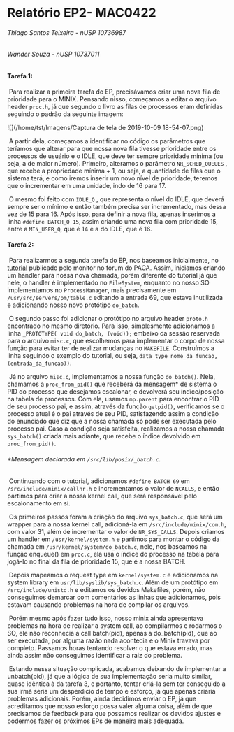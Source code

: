 # Relatório EP2- MAC0422

###### Thiago Santos Teixeira - nUSP 10736987

###### Wander Souza - nUSP 10737011

#### Tarefa 1:

​	Para realizar a primeira tarefa do EP, precisávamos criar uma nova fila de prioridade para o MINIX. Pensando nisso, começamos a editar o arquivo header `proc.h`, já que segundo o livro as filas de processos eram definidas seguindo o padrão da seguinte imagem:

![](/home/tst/Imagens/Captura de tela de 2019-10-09 18-54-07.png)

​	A partir dela, começamos a identificar no código os parâmetros que teríamos que alterar para que nossa nova fila tivesse prioridade entre os processos de usuário e o IDLE, que deve ter sempre prioridade mínima (ou seja, a de maior número). Primeiro, alteramos o parâmetro `NR_SCHED_QUEUES` , que recebe a propriedade mínima + 1, ou seja, a quantidade de filas que o sistema terá, e como iremos inserir um novo nível de prioridade, teremos que o incrementar em uma unidade, indo de 16 para 17.

​	O mesmo foi feito com `IDLE_Q` , que representa o nível do IDLE, que deverá sempre ser o mínimo e então também precisa ser incrementado, mas dessa vez de 15 para 16. Após isso, para definir a nova fila, apenas inserimos a linha `#define BATCH_Q 15`, assim criando uma nova fila com prioridade 15, entre a `MIN_USER_Q`, que é 14 e a do IDLE, que é 16.

#### 

#### Tarefa 2:

​	Para realizarmos a segunda tarefa do EP, nos baseamos inicialmente, no [tutorial](http://www.cis.syr.edu/~wedu/seed/Documentation/Minix3/How_to_add_system_call.pdf) publicado pelo monitor no forum do PACA. Assim, iniciamos criando um handler para nossa nova chamada, porém diferente do tutorial já que nele, o handler é implementado no `FileSystem`, enquanto no nosso SO implementamos no `ProcessManager`, mais precisamente em `/usr/src/servers/pm/table.c` editando a entrada 69, que estava inutilizada e adicionando nosso novo protótipo `do_batch`.

​	O segundo passo foi adicionar o protótipo no arquivo header `proto.h` encontrado no mesmo diretório. Para isso, simplesmente adicionamos a linha `_PROTOTYPE( void do_batch, (void));` embaixo da sessão reservada para o arquivo `misc.c`, que escolhemos para implementar o corpo de nossa função para evitar ter de realizar mudanças no `MAKEFILE`. Construímos a linha seguindo o exemplo do tutorial, ou seja, `data_type nome_da_funcao, (entrada_da_funcao))`.

​	Já no arquivo `misc.c`, implementamos a nossa função `do_batch()`. Nela, chamamos a `proc_from_pid()` que receberá da mensagem* de sistema o PID do processo que desejamos escalonar, e devolverá seu índice/posição na tabela de processos. Com ela, usamos `mp.parent` para encontrar o PID de seu processo pai, e assim, através da função `getpid()`, verificamos se o processo atual é o pai através de seu PID, satisfazendo assim a condição do enunciado que diz que a nossa chamada só pode ser executada pelo processo pai. Caso a condição seja satisfeita, realizamos a nossa chamada `sys_batch()` criada mais adiante, que recebe o índice devolvido em `proc_from_pid()`.

###### 	*Mensagem declarada em `/src/lib/posix/_batch.c`. 

​	Continuando com o tutorial, adicionamos `#define BATCH 69` em `/src/include/minix/callnr.h` e incrementamos o valor de `NCALLS`, e então partimos para criar a nossa kernel call, que será responsável pelo escalonamento em si. 

​	Os primeiros passos foram a criação do arquivo `sys_batch.c`, que será um wrapper para a nossa kernel call, adicioná-la em `/src/include/minix/com.h`, com valor 31, além de incrementar o valor de `NR_SYS_CALLS`. Depois criamos um handler em `/usr/kernel/system.h` e partimos para montar o código da chamada em `/usr/kernel/system/do_batch.c`, nele, nos baseamos na função enqueue() em `proc.c`, ela usa o índice do processo na tabela para jogá-lo no final da fila de prioridade 15, que é a nossa BATCH.

​	Depois mapeamos o request type em `kernel/system.c` e adicionamos na system library em `usr/lib/syslib/sys_batch.c`. Além de um protótipo em `/src/include/unistd.h` e editamos os devidos Makefiles, porém, não conseguimos demarcar com comentários as linhas que adicionamos, pois estavam causando problemas na hora de compilar os arquivos.

​	Porém mesmo após fazer tudo isso, nosso minix ainda apresentava problemas na hora de realizar a system call, ao compilarmos e rodarmos o SO, ele não reconhecia a call batch(pid), apenas a do_batch(pid), que ao ser executada, por alguma razão nada acontecia e o Minix travava por completo. Passamos horas tentando resolver o que estava errado, mas ainda assim não conseguimos identificar a raiz do problema. 

​	Estando nessa situação complicada, acabamos deixando de implementar a unbatch(pid), já que a lógica de sua implementação seria muito similar, quase idêntica à da tarefa 3, e portanto, tentar criá-la sem ter conseguido a sua irmã seria um desperdício de tempo e esforço, já que apenas criaria problemas adicionais. Porém, ainda decidimos enviar o EP, já que acreditamos que nosso esforço possa valer alguma coisa, além de que precisamos de feedback para que possamos realizar os devidos ajustes e podermos fazer os próximos EPs de maneira mais adequada.

